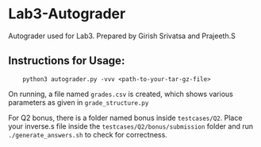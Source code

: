 # Lab3-Autograder

Autograder used for Lab3. Prepared by Girish Srivatsa and Prajeeth.S

## Instructions for Usage:

```
    python3 autograder.py -vvv <path-to-your-tar-gz-file>
```

On running, a file named `grades.csv` is created, which shows various parameters as given in `grade_structure.py`

For Q2 bonus, there is a folder named bonus inside `testcases/Q2`. Place your inverse.s file inside the `testcases/Q2/bonus/submission` folder and run `./generate_answers.sh` to check for correctness.
